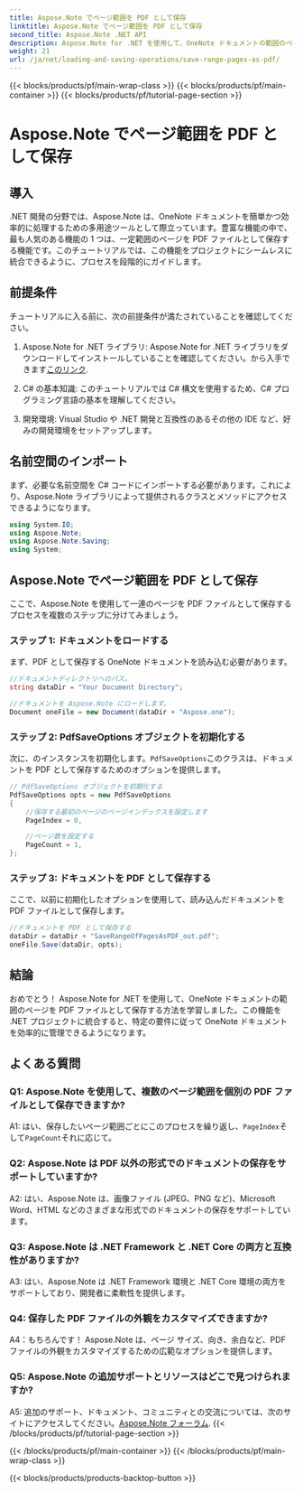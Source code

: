 ```yaml
---
title: Aspose.Note でページ範囲を PDF として保存
linktitle: Aspose.Note でページ範囲を PDF として保存
second_title: Aspose.Note .NET API
description: Aspose.Note for .NET を使用して、OneNote ドキュメントの範囲のページを PDF ファイルとして保存する方法を学習します。ステップバイステップのチュートリアルが含まれています。
weight: 21
url: /ja/net/loading-and-saving-operations/save-range-pages-as-pdf/
---
```


{{< blocks/products/pf/main-wrap-class >}}
{{< blocks/products/pf/main-container >}}
{{< blocks/products/pf/tutorial-page-section >}}

# Aspose.Note でページ範囲を PDF として保存

## 導入

.NET 開発の分野では、Aspose.Note は、OneNote ドキュメントを簡単かつ効率的に処理するための多用途ツールとして際立っています。豊富な機能の中で、最も人気のある機能の 1 つは、一定範囲のページを PDF ファイルとして保存する機能です。このチュートリアルでは、この機能をプロジェクトにシームレスに統合できるように、プロセスを段階的にガイドします。

## 前提条件

チュートリアルに入る前に、次の前提条件が満たされていることを確認してください。

1.  Aspose.Note for .NET ライブラリ: Aspose.Note for .NET ライブラリをダウンロードしてインストールしていることを確認してください。から入手できます[このリンク](https://releases.aspose.com/note/net/).
   
2. C# の基本知識: このチュートリアルでは C# 構文を使用するため、C# プログラミング言語の基本を理解してください。
   
3. 開発環境: Visual Studio や .NET 開発と互換性のあるその他の IDE など、好みの開発環境をセットアップします。

## 名前空間のインポート

まず、必要な名前空間を C# コードにインポートする必要があります。これにより、Aspose.Note ライブラリによって提供されるクラスとメソッドにアクセスできるようになります。

```csharp
using System.IO;
using Aspose.Note;
using Aspose.Note.Saving;
using System;
```

## Aspose.Note でページ範囲を PDF として保存

ここで、Aspose.Note を使用して一連のページを PDF ファイルとして保存するプロセスを複数のステップに分けてみましょう。

### ステップ 1: ドキュメントをロードする

まず、PDF として保存する OneNote ドキュメントを読み込む必要があります。

```csharp
//ドキュメントディレクトリへのパス。
string dataDir = "Your Document Directory";

//ドキュメントを Aspose.Note にロードします。
Document oneFile = new Document(dataDir + "Aspose.one");
```

### ステップ 2: PdfSaveOptions オブジェクトを初期化する

次に、のインスタンスを初期化します。`PdfSaveOptions`このクラスは、ドキュメントを PDF として保存するためのオプションを提供します。

```csharp
// PdfSaveOptions オブジェクトを初期化する
PdfSaveOptions opts = new PdfSaveOptions
{
    //保存する最初のページのページインデックスを設定します
    PageIndex = 0,

    //ページ数を設定する
    PageCount = 1,
};
```

### ステップ 3: ドキュメントを PDF として保存する

ここで、以前に初期化したオプションを使用して、読み込んだドキュメントを PDF ファイルとして保存します。

```csharp
//ドキュメントを PDF として保存する
dataDir = dataDir + "SaveRangeOfPagesAsPDF_out.pdf";
oneFile.Save(dataDir, opts);
```

## 結論

おめでとう！ Aspose.Note for .NET を使用して、OneNote ドキュメントの範囲のページを PDF ファイルとして保存する方法を学習しました。この機能を .NET プロジェクトに統合すると、特定の要件に従って OneNote ドキュメントを効率的に管理できるようになります。

## よくある質問

### Q1: Aspose.Note を使用して、複数のページ範囲を個別の PDF ファイルとして保存できますか?

A1: はい、保存したいページ範囲ごとにこのプロセスを繰り返し、`PageIndex`そして`PageCount`それに応じて。
   
### Q2: Aspose.Note は PDF 以外の形式でのドキュメントの保存をサポートしていますか?

A2: はい、Aspose.Note は、画像ファイル (JPEG、PNG など)、Microsoft Word、HTML などのさまざまな形式でのドキュメントの保存をサポートしています。
   
### Q3: Aspose.Note は .NET Framework と .NET Core の両方と互換性がありますか?

A3: はい、Aspose.Note は .NET Framework 環境と .NET Core 環境の両方をサポートしており、開発者に柔軟性を提供します。
   
### Q4: 保存した PDF ファイルの外観をカスタマイズできますか?

A4：もちろんです！ Aspose.Note は、ページ サイズ、向き、余白など、PDF ファイルの外観をカスタマイズするための広範なオプションを提供します。
   
### Q5: Aspose.Note の追加サポートとリソースはどこで見つけられますか?

 A5: 追加のサポート、ドキュメント、コミュニティとの交流については、次のサイトにアクセスしてください。[Aspose.Note フォーラム](https://forum.aspose.com/c/note/28).
{{< /blocks/products/pf/tutorial-page-section >}}

{{< /blocks/products/pf/main-container >}}
{{< /blocks/products/pf/main-wrap-class >}}

{{< blocks/products/products-backtop-button >}}
